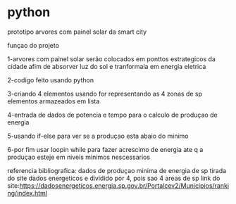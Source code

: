 # python
prototipo arvores com painel solar da smart city

funçao do projeto


1-arvores com painel solar serão colocados em ponttos estrategicos da cidade afim de absorver luz do sol e tranformala em energia eletrica

2-codigo feito usando python

3-criando 4 elementos usando for representando as 4 zonas  de sp
elementos armazeados em lista

4-entrada de dados de potencia e tempo para o calculo de produçao de energia

5-usando if-else para ver se a produçao esta abaio do minimo

6-por fim usar loopin while para fazer acrescimo de energia ate q a produçao esteje em niveis minimos nescessarios

referencia bibliografica: dados de produçao minima de energia de sp tirada do site dados energeticos e dividido por 4, pois sao 4 areas de sp
link do site:https://dadosenergeticos.energia.sp.gov.br/Portalcev2/Municipios/ranking/index.html
